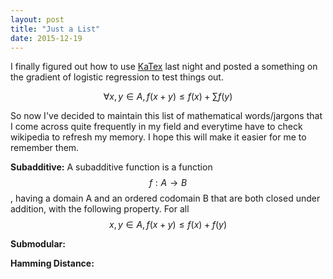 ```yaml
---
layout: post
title: "Just a List"
date: 2015-12-19
---
```

I finally figured out how to use [KaTex](https://github.com/Khan/KaTeX) last night and posted a something on the gradient of logistic regression to test things out.

$$ \forall x,y \in A, f(x+y) \leq f(x) + \sum f(y) $$

So now I've decided to maintain this list of mathematical words/jargons that I come across quite frequently in my field and everytime have to check wikipedia to refresh my memory. I hope this will make it easier for me to remember them. 

**Subadditive:**
A subadditive function is a function $$f:A \rightarrow B$$ , having a domain A and an ordered codomain B that are both closed under addition, with the following property. For all $$ x,y \in A, f(x+y) \leq f(x) + f(y) $$

**Submodular:**

**Hamming Distance:**
